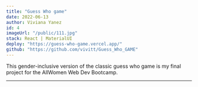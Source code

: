 ```yaml
---
title: "Guess Who game"
date: 2022-06-13
author: Viviana Yanez
id: 4
imageUrl: "/public/111.jpg"
stack: React | MaterialUI
deploy: "https://guess-who-game.vercel.app/"
github: "https://github.com/vivitt/Guess_Who_GAME"
---
```


This gender-inclusive version of the classic guess who game is my final project for the AllWomen Web Dev Bootcamp.

---
